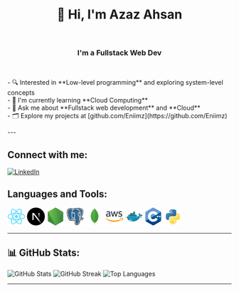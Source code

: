<h1 align="center">👋 Hi, I'm Azaz Ahsan</h1><br>  
<h3 align="center">I'm a Fullstack Web Dev</h3><br>  
<p align="left"  >
- 🔍 Interested in **Low-level programming** and exploring system-level concepts<br>  
- 🧩 I'm currently learning **Cloud Computing**<br>  
- 💬 Ask me about **Fullstack web development** and **Cloud**<br>  
- 🗂️ Explore my projects at [github.com/Eniimz](https://github.com/Eniimz)
</p>
---

## Connect with me:
<a href="https://www.linkedin.com/in/your-profile/" target="_blank">
  <img src="https://img.shields.io/badge/LinkedIn-0077B5?style=for-the-badge&logo=linkedin&logoColor=white" alt="LinkedIn" />
</a>

## Languages and Tools:
<p align="left">
  <img src="https://raw.githubusercontent.com/devicons/devicon/master/icons/react/react-original.svg" alt="React" width="40" height="40" />
  <img src="https://raw.githubusercontent.com/devicons/devicon/master/icons/nextjs/nextjs-original.svg" alt="Next.js" width="40" height="40" />
  <img src="https://raw.githubusercontent.com/devicons/devicon/master/icons/nodejs/nodejs-original.svg" alt="Node.js" width="40" height="40" />
  <img src="https://raw.githubusercontent.com/devicons/devicon/master/icons/postgresql/postgresql-original.svg" alt="PostgreSQL" width="40" height="40" />
  <img src="https://raw.githubusercontent.com/devicons/devicon/master/icons/mongodb/mongodb-original.svg" alt="MongoDB" width="40" height="40" />
  <img src="https://raw.githubusercontent.com/devicons/devicon/master/icons/amazonwebservices/amazonwebservices-original-wordmark.svg" alt="AWS" width="40" height="40" />
  <img src="https://raw.githubusercontent.com/devicons/devicon/master/icons/docker/docker-original.svg" alt="Docker" width="40" height="40" />
  <img src="https://raw.githubusercontent.com/devicons/devicon/master/icons/cplusplus/cplusplus-original.svg" alt="C++" width="40" height="40" />
  <img src="https://raw.githubusercontent.com/devicons/devicon/master/icons/python/python-original.svg" alt="Python" width="40" height="40" />
</p>


---

## 📊 GitHub Stats:
<p align="left">
  <img src="https://github-readme-stats.vercel.app/api?username=Eniimz&theme=dark&hide_border=false&include_all_commits=true&count_private=false" alt="GitHub Stats" />
  <img src="https://github-readme-streak-stats.herokuapp.com/?user=Eniimz&theme=dark&hide_border=false" alt="GitHub Streak" />
  <img src="https://github-readme-stats.vercel.app/api/top-langs/?username=Eniimz&theme=dark&hide_border=false&include_all_commits=true&count_private=false&layout=compact" alt="Top Languages" />
</p>

---
